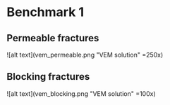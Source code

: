 # Benchmark 1

## Permeable fractures
![alt text](vem_permeable.png "VEM solution" =250x)

## Blocking fractures
![alt text](vem_blocking.png "VEM solution" =100x)

